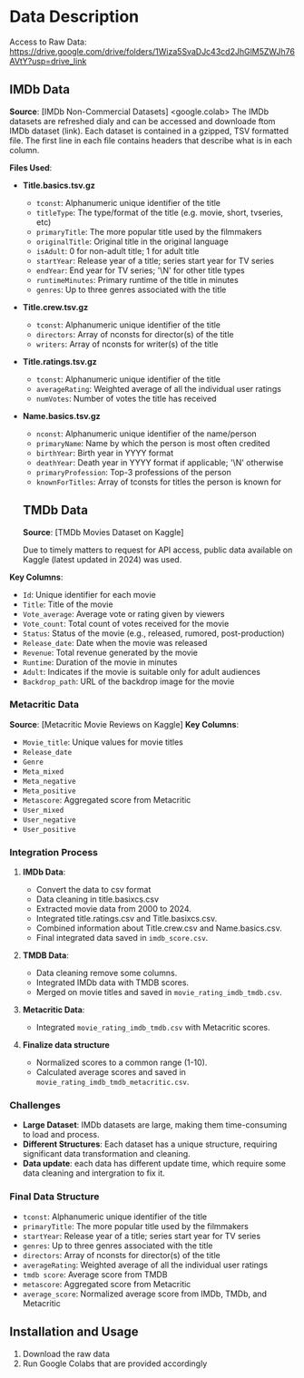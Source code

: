 # Data Description

Access to Raw Data: https://drive.google.com/drive/folders/1Wiza5SvaDJc43cd2JhGlM5ZWJh76AVtY?usp=drive_link

## IMDb Data
**Source**:  [IMDb Non-Commercial Datasets] <google.colab>
The IMDb datasets are refreshed dialy and can be accessed and downloade ftom IMDb dataset (link). Each dataset is contained in a gzipped, TSV formatted file. The first line in each file contains headers that describe what is in each column.

**Files Used**:
- **Title.basics.tsv.gz**
  - `tconst`: Alphanumeric unique identifier of the title
  - `titleType`: The type/format of the title (e.g. movie, short, tvseries, etc)
  - `primaryTitle`: The more popular title used by the filmmakers
  - `originalTitle`: Original title in the original language
  - `isAdult`: 0 for non-adult title; 1 for adult title
  - `startYear`: Release year of a title; series start year for TV series
  - `endYear`: End year for TV series; '\N' for other title types
  - `runtimeMinutes`: Primary runtime of the title in minutes
  - `genres`: Up to three genres associated with the title

- **Title.crew.tsv.gz**
  - `tconst`: Alphanumeric unique identifier of the title
  - `directors`: Array of nconsts for director(s) of the title
  - `writers`: Array of nconsts for writer(s) of the title

- **Title.ratings.tsv.gz**
  - `tconst`: Alphanumeric unique identifier of the title
  - `averageRating`: Weighted average of all the individual user ratings
  - `numVotes`: Number of votes the title has received

- **Name.basics.tsv.gz**
  - `nconst`: Alphanumeric unique identifier of the name/person
  - `primaryName`: Name by which the person is most often credited
  - `birthYear`: Birth year in YYYY format
  - `deathYear`: Death year in YYYY format if applicable; '\N' otherwise
  - `primaryProfession`: Top-3 professions of the person
  - `knownForTitles`: Array of tconsts for titles the person is known for

  ## TMDb Data
  **Source**: [TMDb Movies Dataset on Kaggle]

  Due to timely matters to request for API access, public data available on Kaggle (latest updated in 2024) was used.

**Key Columns**:
- `Id`: Unique identifier for each movie
- `Title`: Title of the movie
- `Vote_average`: Average vote or rating given by viewers
- `Vote_count`: Total count of votes received for the movie
- `Status`: Status of the movie (e.g., released, rumored, post-production)
- `Release_date`: Date when the movie was released
- `Revenue`: Total revenue generated by the movie
- `Runtime`: Duration of the movie in minutes
- `Adult`: Indicates if the movie is suitable only for adult audiences
- `Backdrop_path`: URL of the backdrop image for the movie

### Metacritic Data
**Source**: [Metacritic Movie Reviews on Kaggle]
**Key Columns**:
- `Movie_title`: Unique values for movie titles
- `Release_date`
- `Genre`
- `Meta_mixed`
- `Meta_negative`
- `Meta_positive`
- `Metascore`: Aggregated score from Metacritic
- `User_mixed`
- `User_negative`
- `User_positive`

### Integration Process
1. **IMDb Data**:
   - Convert the data to csv format
   - Data cleaning in title.basixcs.csv
   - Extracted movie data from 2000 to 2024.
   - Integrated title.ratings.csv and Title.basixcs.csv.
   - Combined information about Title.crew.csv and Name.basics.csv.
   - Final integrated data saved in `imdb_score.csv`.

2. **TMDB Data**:
   - Data cleaning remove some columns.
   - Integrated IMDb data with TMDB scores.
   - Merged on movie titles and saved in `movie_rating_imdb_tmdb.csv`.

3. **Metacritic Data**:
   - Integrated `movie_rating_imdb_tmdb.csv` with Metacritic scores.
  
4. **Finalize data structure**
   - Normalized scores to a common range (1-10).
   - Calculated average scores and saved in `movie_rating_imdb_tmdb_metacritic.csv`.

### Challenges
- **Large Dataset**: IMDb datasets are large, making them time-consuming to load and process.
- **Different Structures**: Each dataset has a unique structure, requiring significant data transformation and cleaning.
- **Data update**: each data has different update time, which require some data cleaning and intergration to fix it.

### Final Data Structure
- `tconst`: Alphanumeric unique identifier of the title
- `primaryTitle`: The more popular title used by the filmmakers
- `startYear`: Release year of a title; series start year for TV series
- `genres`: Up to three genres associated with the title
- `directors`: Array of nconsts for director(s) of the title
- `averageRating`: Weighted average of all the individual user ratings
- `tmdb score`: Average score from TMDB
- `metascore`: Aggregated score from Metacritic
- `average_score`: Normalized average score from IMDb, TMDb, and Metacritic

## Installation and Usage
1. Download the raw data
2. Run Google Colabs that are provided accordingly
